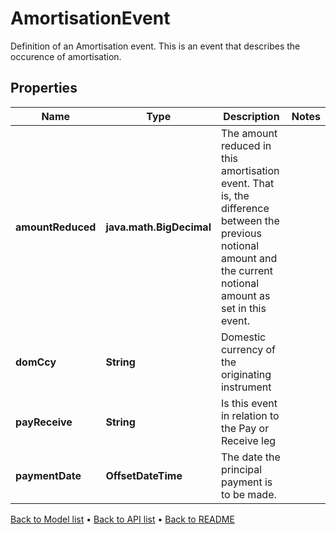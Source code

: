 

# AmortisationEvent

Definition of an Amortisation event.  This is an event that describes the occurence of amortisation.

## Properties

| Name | Type | Description | Notes |
|------------ | ------------- | ------------- | -------------|
|**amountReduced** | **java.math.BigDecimal** | The amount reduced in this amortisation event.  That is, the difference between the previous notional amount and the current notional amount as set in this event. |  |
|**domCcy** | **String** | Domestic currency of the originating instrument |  |
|**payReceive** | **String** | Is this event in relation to the Pay or Receive leg |  |
|**paymentDate** | **OffsetDateTime** | The date the principal payment is to be made. |  |



[Back to Model list](../README.md#documentation-for-models) &#8226; [Back to API list](../README.md#documentation-for-api-endpoints) &#8226; [Back to README](../README.md)


